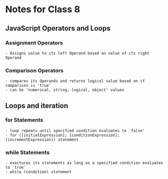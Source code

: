 # Notes for Class 8

## JavaScript Operators and Loops

### Assignment Operators

    - Assigns value to its left Operand based on value of its right Operand

### Comparison Operators

    - compares its Operands and returns logical value based on if comparison is 'true'
    - can be 'numerical, string, logical, object' values

## Loops and iteration

### for Statements

    - loop repeats until specified condition evaluates to 'false'
    - for ([initialExpression]; [conditionExpression]; [incrementExpression]) statement

### while Statements

    - exectures its statements as long as a specified condition evaluates to 'true'
    - while (condition) statement
